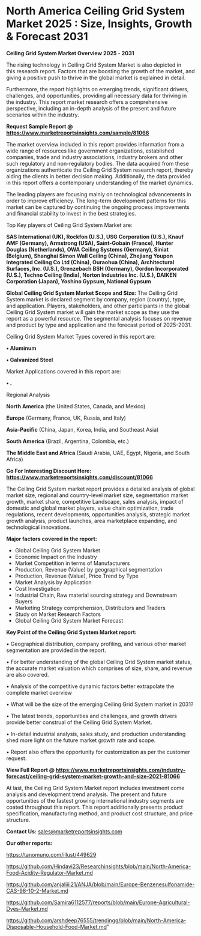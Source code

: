 # North America Ceiling Grid System Market 2025 : Size, Insights, Growth & Forecast 2031

<Strong> Ceiling Grid System Market Overview 2025 - 2031</strong>

The rising technology in Ceiling Grid System Market is also depicted in this research report. Factors that are boosting the growth of the market, and giving a positive push to thrive in the global market is explained in detail.

Furthermore, the report highlights on emerging trends, significant drivers, challenges, and opportunities, providing all necessary data for thriving in the industry. This report market research offers a comprehensive perspective, including an in-depth analysis of the present and future scenarios within the industry.

<strong>Request Sample Report @ <a href=https://www.marketreportsinsights.com/sample/81066>https://www.marketreportsinsights.com/sample/81066</a></strong>

The market overview included in this report provides information from a wide range of resources like government organizations, established companies, trade and industry associations, industry brokers and other such regulatory and non-regulatory bodies. The data acquired from these organizations authenticate the Ceiling Grid System research report, thereby aiding the clients in better decision making. Additionally, the data provided in this report offers a contemporary understanding of the market dynamics.

The leading players are focusing mainly on technological advancements in order to improve efficiency. The long-term development patterns for this market can be captured by continuing the ongoing process improvements and financial stability to invest in the best strategies.

Top Key players of Ceiling Grid System Market are:

<strong>SAS International (UK), Rockfon (U.S.), USG Corporation (U.S.), Knauf AMF (Germany), Armstrong (USA), Saint-Gobain (France), Hunter Douglas (Netherlands), OWA Ceiling Systems (Germany), Siniat (Belgium), Shanghai Simon Wall Ceiling (China), Zhejiang Youpon Integrated Ceiling Co Ltd (China), Ouraohua (China), Architectural Surfaces, Inc. (U.S.), Grenzebach BSH (Germany), Gordon Incorporated (U.S.), Techno Ceiling (India), Norton Industries Inc. (U.S.), DAIKEN Corporation (Japan), Yoshino Gypsum, National Gypsum</strong>

<strong><b>Global Ceiling Grid System Market Scope and Size:</b></strong>
The Ceiling Grid System market is declared segment by company, region (country), type, and application. Players, stakeholders, and other participants in the global Ceiling Grid System market will gain the market scope as they use the report as a powerful resource. The segmental analysis focuses on revenue and product by type and application and the forecast period of 2025-2031.

Ceiling Grid System Market Types covered in this report are:

<strong>• Aluminum

• Galvanized Steel</strong>

Market Applications covered in this report are:

<strong>• .</strong> 

Regional Analysis

<strong>North America</strong> (the United States, Canada, and Mexico)

<strong>Europe</strong> (Germany, France, UK, Russia, and Italy)

<strong>Asia-Pacific</strong> (China, Japan, Korea, India, and Southeast Asia)

<strong>South America</strong> (Brazil, Argentina, Colombia, etc.)

<strong>The Middle East and Africa</strong> (Saudi Arabia, UAE, Egypt, Nigeria, and South Africa)

<strong>Go For Interesting Discount Here: <a href=https://www.marketreportsinsights.com/discount/81066>https://www.marketreportsinsights.com/discount/81066</a></strong>

The Ceiling Grid System market report provides a detailed analysis of global market size, regional and country-level market size, segmentation market growth, market share, competitive Landscape, sales analysis, impact of domestic and global market players, value chain optimization, trade regulations, recent developments, opportunities analysis, strategic market growth analysis, product launches, area marketplace expanding, and technological innovations.

<strong><b>Major factors covered in the report:</b></strong>
<ul>
  <li>Global Ceiling Grid System Market </li>
  <li>Economic Impact on the Industry</li>
  <li>Market Competition in terms of Manufacturers</li>
  <li>Production, Revenue (Value) by geographical segmentation</li>
  <li>Production, Revenue (Value), Price Trend by Type</li>
  <li>Market Analysis by Application</li>
  <li>Cost Investigation</li>
  <li>Industrial Chain, Raw material sourcing strategy and Downstream Buyers</li>
  <li>Marketing Strategy comprehension, Distributors and Traders</li>
  <li>Study on Market Research Factors</li>
  <li>Global Ceiling Grid System Market Forecast</li>
</ul>

<strong><b>Key Point of the Ceiling Grid System Market report:</b></strong>

• Geographical distribution, company profiling, and various other market segmentation are provided in the report.

• For better understanding of the global Ceiling Grid System market status, the accurate market valuation which comprises of size, share, and revenue are also covered.

• Analysis of the competitive dynamic factors better extrapolate the complete market overview

• What will be the size of the emerging Ceiling Grid System market in 2031?

• The latest trends, opportunities and challenges, and growth drivers provide better construal of the Ceiling Grid System Market.

• In-detail industrial analysis, sales study, and production understanding shed more light on the future market growth rate and scope.

• Report also offers the opportunity for customization as per the customer request.

<strong><b>View Full Report @ <a href=https://www.marketreportsinsights.com/industry-forecast/ceiling-grid-system-market-growth-and-size-2021-81066>https://www.marketreportsinsights.com/industry-forecast/ceiling-grid-system-market-growth-and-size-2021-81066</a></b></strong>


At last, the Ceiling Grid System Market report includes investment come analysis and development trend analysis. The present and future opportunities of the fastest growing international industry segments are coated throughout this report. This report additionally presents product specification, manufacturing method, and product cost structure, and price structure.

<strong>Contact Us:</strong>
sales@marketreportsinsights.com

<strong>Our other reports:</strong>

<a href=https://tanomuno.com/illust/449629>https://tanomuno.com/illust/449629</a>

<a href=https://github.com/Hindavi23/Researchinsights/blob/main/North-America-Food-Acidity-Regulator-Market.md>https://github.com/Hindavi23/Researchinsights/blob/main/North-America-Food-Acidity-Regulator-Market.md</a>

<a href=https://github.com/anjaliiii21/ANJA/blob/main/Europe-Benzenesulfonamide-CAS-98-10-2-Market.md>https://github.com/anjaliiii21/ANJA/blob/main/Europe-Benzenesulfonamide-CAS-98-10-2-Market.md</a>

<a href=https://github.com/Samira6112577/reports/blob/main/Europe-Agricultural-Dyes-Market.md>https://github.com/Samira6112577/reports/blob/main/Europe-Agricultural-Dyes-Market.md</a>

<a href=https://github.com/arshdeep76555/trendingg/blob/main/North-America-Disposable-Household-Food-Market.md>https://github.com/arshdeep76555/trendingg/blob/main/North-America-Disposable-Household-Food-Market.md</a>"

